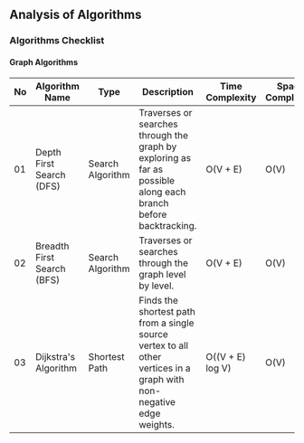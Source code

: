 <h2>Analysis of Algorithms</h2>

<h3>Algorithms Checklist</h3>

<h4>Graph Algorithms</h4>
<table>
    <thead>
        <tr>
            <th>No</th>
            <th>Algorithm Name</th>
            <th>Type</th>
            <th>Description</th>
            <th>Time Complexity</th>
            <th>Space Complexity</th>
            <th>Status</th>
        </tr>
    </thead>
    <tbody>
        <tr>
            <td>01</td>
            <td>Depth First Search (DFS)</td>
            <td>Search Algorithm</td>
            <td>Traverses or searches through the graph by exploring as far as possible along each branch before backtracking.</td>
            <td>O(V + E)</td>
            <td>O(V)</td>
            <td><input type="checkbox" name="DFS" id="DFS"></td>
        </tr>
        <tr>
            <td>02</td>
            <td>Breadth First Search (BFS)</td>
            <td>Search Algorithm</td>
            <td>Traverses or searches through the graph level by level.</td>
            <td>O(V + E)</td>
            <td>O(V)</td>
            <td><input type="checkbox" name="BFS" id="BFS"></td>
        </tr>
        <tr>
            <td>03</td>
            <td>Dijkstra's Algorithm</td>
            <td>Shortest Path</td>
            <td>Finds the shortest path from a single source vertex to all other vertices in a graph with non-negative edge weights.</td>
            <td>O((V + E) log V)</td>
            <td>O(V)</td>
            <td><input type="checkbox" name="Dijkstra" id="Dijkstra"></td>
        </tr>
    </tbody>
</table>
